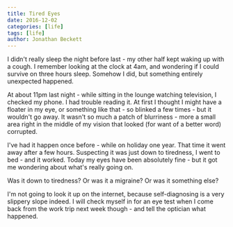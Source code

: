 ```yaml
---
title: Tired Eyes
date: 2016-12-02
categories: [life]
tags: [life]
author: Jonathan Beckett
---
```


I didn't really sleep the night before last - my other half kept waking up with a cough. I remember looking at the clock at 4am, and wondering if I could survive on three hours sleep. Somehow I did, but something entirely unexpected happened.

At about 11pm last night - while sitting in the lounge watching television, I checked my phone. I had trouble reading it. At first I thought I might have a floater in my eye, or something like that - so blinked a few times - but it wouldn't go away. It wasn't so much a patch of blurriness - more a small area right in the middle of my vision that looked (for want of a better word) corrupted.

I've had it happen once before - while on holiday one year. That time it went away after a few hours. Suspecting it was just down to tiredness, I went to bed - and it worked. Today my eyes have been absolutely fine - but it got me wondering about what's really going on.

Was it down to tiredness? Or was it a migraine? Or was it something else?

I'm not going to look it up on the internet, because self-diagnosing is a very slippery slope indeed. I will check myself in for an eye test when I come back from the work trip next week though - and tell the optician what happened.